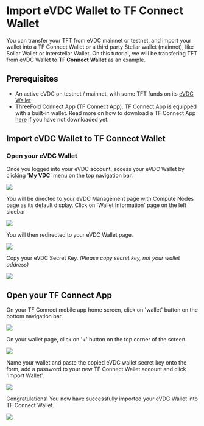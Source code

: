 # Import eVDC Wallet to TF Connect Wallet

You can transfer your TFT from eVDC mainnet or testnet, and import your wallet into a TF Connect Wallet or a third party Stellar wallet (mainnet), like Sollar Wallet or Interstellar Wallet. On this tutorial, we will be transfering TFT from eVDC Wallet to **TF Connect Wallet** as an example.

## Prerequisites

- An active eVDC on testnet / mainnet, with some TFT funds on its [eVDC Wallet](evdc_wallet)
- ThreeFold Connect App (TF Connect App). TF Connect App is equipped with a built-in wallet. Read more on how to download a TF Connect App [here](sdk:info_sdk:threefold_connect_install) if you have not downloaded yet.

## Import eVDC Wallet to TF Connect Wallet

### Open your eVDC Wallet

Once you logged into your eVDC account, access your eVDC Wallet by clicking '**My VDC**' menu on the top navigation bar.

![](img/myvdc.png)

You will be directed to your eVDC Management page with Compute Nodes page as its default display. Click on 'Wallet Information' page on the left sidebar

![](img/walletpage.png)

You will then redirected to your eVDC Wallet page.

![](img/walletinfo.png)

Copy your eVDC Secret Key. _(Please copy secret key, not your wallet address)_

![](img/copy_secret.png)

## Open your TF Connect App

On your TF Connect mobile app home screen, click on 'wallet' button on the bottom navigation bar.

![](img/tfconnect_home.jpg)

On your wallet page, click on '+' button on the top corner of the screen.

![](img/tfconnect_wallet.jpg)

Name your wallet and paste the copied eVDC wallet secret key onto the form, add a password to your new TF Connect Wallet account and click 'Import Wallet'.

![](img/importwallettf.jpg)

Congratulations! You now have successfully imported your eVDC Wallet into TF Connect Wallet.

![](img/successimport.jpg)